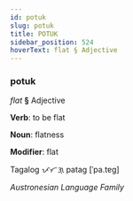 ```yaml
---
id: potuk
slug: potuk
title: POTUK
sidebar_position: 524
hoverText: flat § Adjective
---
```


### potuk

*flat* **§** Adjective

**Verb**: to be flat

**Noun**: flatness

**Modifier**: flat

Tagalog ᜉᜆᜄ᜔ patag [ˈpa.tɐɡ]

*Austronesian Language Family*
